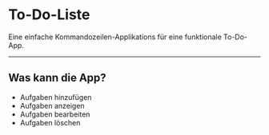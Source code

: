 # To-Do-Liste

Eine einfache Kommandozeilen-Applikations für eine funktionale To-Do-App.
___
## Was kann die App?

- Aufgaben hinzufügen
- Aufgaben anzeigen
- Aufgaben bearbeiten
- Aufgaben löschen
